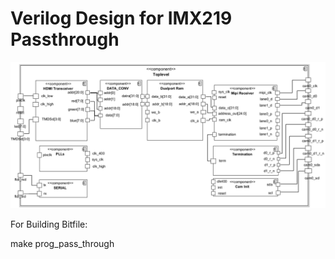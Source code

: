 # Verilog Design for IMX219 Passthrough

![Stereo Ninja Logo FPGA](Toplevel.png)

For Building Bitfile:

  make prog_pass_through 
